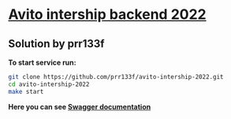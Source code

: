 # [Avito intership backend 2022](https://github.com/avito-tech/internship_backend_2022)
## Solution by prr133f

**To start service run:**
```sh
git clone https://github.com/prr133f/avito-intership-2022.git
cd avito-intership-2022
make start
```

**Here you can see [Swagger documentation](https://prr133f.github.io/avito-intership-2022/index.html#/)**